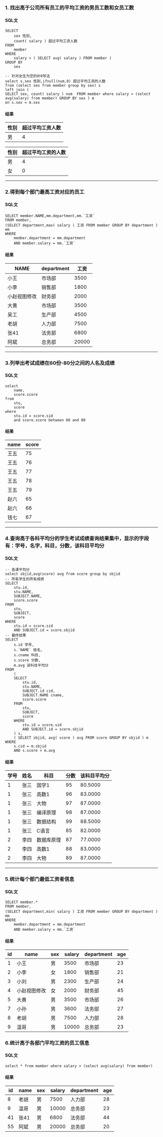 

### 1. 找出高于公司所有员工的平均工资的男员工数和女员工数

#### SQL文

```mysql
SELECT
	sex 性别,
	count( salary ) 超过平均工资人数
FROM
	member 
WHERE
	salary > ( SELECT avg( salary ) FROM member ) 
GROUP BY
	sex

-- 针对女生为空的补0写法
select s.sex 性别,ifnull(num,0) 超过平均工资的人数 
from (select sex from member group by sex) s 
left join (
SELECT sex, count( salary ) num  FROM member where salary > (select avg(salary) from member) GROUP BY sex ) m 
on s.sex = m.sex
```



#### 结果

| 性别 | 超过平均工资人数 |
| ---- | ---------------- |
| 男   | 4                |



| 性别 | 超过平均工资的人数 |
| ---- | ------------------ |
| 男   | 4                  |
| 女   | 0                  |

------



### 2.得到每个部门最高工资对应的员工

#### SQL文

```mysql
SELECT member.NAME,mm.department,mm.`工资` 
FROM member,
(SELECT department,max( salary ) 工资 FROM member GROUP BY department ) mm 
WHERE
	member.department = mm.department 
	AND member.salary = mm.`工资`
```

#### 结果

| NAME         | department | 工资  |
| ------------ | ---------- | ----- |
| 小王         | 市场部     | 3500  |
| 小李         | 销售部     | 1800  |
| 小赵视图修改 | 财务部     | 2000  |
| 大黄         | 市场部     | 3500  |
| 吴工         | 生产部     | 4500  |
| 老胡         | 人力部     | 7500  |
| 张41         | 法务部     | 6800  |
| 阿斌         | 总务部     | 20000 |



------



### 3.列举出考试成绩在60份-80分之间的人名及成绩

#### SQL文

~~~mysql
select
	name,
	score.score
from
	stu,
	score
where
	stu.id = score.sid
	and score.score between 60 and 80
~~~



#### 结果

| name | score |
| ---- | ----- |
| 王五 | 75    |
| 王五 | 76    |
| 王五 | 77    |
| 王五 | 78    |
| 王五 | 79    |
| 赵六 | 65    |
| 赵六 | 66    |
| 钱七 | 67    |

------



### 4.查询高于各科平均分的学生考试成绩查询结果集中，显示的字段有：学号，名字，科目，分数，该科目平均分

#### SQL文

```mysql
-- 各课平均分
select sbjid,avg(score) avg from score group by sbjid
-- 所有学生的所有成绩
SELECT
	stu.id,
	stu.NAME,
	SUBJECT.NAME,
	score.score
FROM
	stu,
	SUBJECT,
	score
WHERE
	stu.id = score.sid 
	AND SUBJECT.id = score.sbjid
-- 最终结果
SELECT
	s.id 学号,
	s.`NAME` 姓名,
	s.cname 科目,
	s.score 分数,
	m.avg 该科目平均分 
FROM
	(
	SELECT
		stu.id,
		stu.NAME,
		SUBJECT.id cid,
		SUBJECT.NAME cname,
		score.score 
	FROM
		stu,
		SUBJECT,
		score 
	WHERE
		stu.id = score.sid 
		AND SUBJECT.id = score.sbjid 
	) s,
	( SELECT sbjid, avg( score ) avg FROM score GROUP BY sbjid ) m 
WHERE
	s.cid = m.sbjid 
	AND s.score > m.avg
```

#### 结果

| 学号 | 姓名 | 科目       | 分数 | 该科目平均分 |
| ---- | ---- | ---------- | ---- | ------------ |
| 1    | 张三 | 国学1      | 95   | 80.5000      |
| 1    | 张三 | 高数1      | 96   | 83.0000      |
| 1    | 张三 | 大物       | 97   | 87.0000      |
| 1    | 张三 | 编译原理   | 98   | 87.0000      |
| 1    | 张三 | 数据结构   | 99   | 88.5000      |
| 1    | 张三 | C语言      | 85   | 82.0000      |
| 2    | 李四 | 数据库原理 | 87   | 77.0000      |
| 2    | 李四 | 高数1      | 88   | 83.0000      |
| 2    | 李四 | 大物       | 89   | 87.0000      |

------



### 5.统计每个部门最低工资者信息

#### SQL文

```mysql
SELECT member.* 
FROM member,
(SELECT department,min( salary ) 工资 FROM member GROUP BY department ) mm 
WHERE
	member.department = mm.department 
	AND member.salary = mm.`工资`
```

#### 结果

| id   | name         | sex  | salary | department | age  |
| ---- | ------------ | ---- | ------ | ---------- | ---- |
| 1    | 小王         | 男   | 3500   | 市场部     | 23   |
| 2    | 小李         | 女   | 1800   | 销售部     | 21   |
| 3    | 小刘         | 男   | 2300   | 生产部     | 24   |
| 4    | 小赵视图修改 | 女   | 2000   | 财务部     | 45   |
| 5    | 大黄         | 男   | 3500   | 市场部     | 26   |
| 7    | 小孙         | 男   | 3600   | 法务部     | 27   |
| 8    | 老胡         | 男   | 7500   | 人力部     | 28   |
| 9    | 温哥         | 男   | 10000  | 总务部     | 23   |

### 6.统计高于各部门平均工资的员工信息

#### SQL文

```mysql
select * from member where salary > (select avg(salary) from member)
```

#### 结果

| id   | name | sex  | salary | department | age  |
| ---- | ---- | ---- | ------ | ---------- | ---- |
| 8    | 老胡 | 男   | 7500   | 人力部     | 28   |
| 9    | 温哥 | 男   | 10000  | 总务部     | 23   |
| 41   | 张41 | 男   | 6800   | 法务部     | 44   |
| 55   | 阿斌 | 男   | 20000  | 总务部     | 20   |


